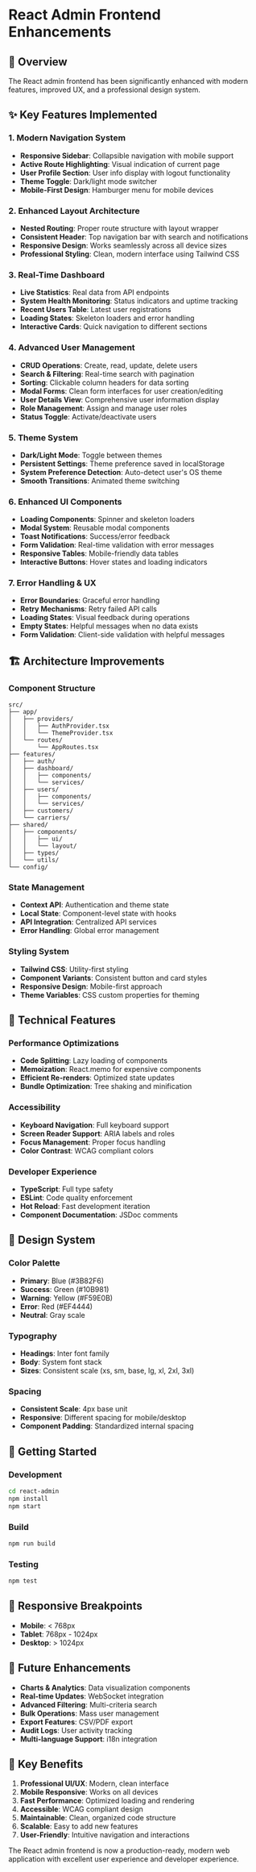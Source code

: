 # React Admin Frontend Enhancements

## 🚀 Overview
The React admin frontend has been significantly enhanced with modern features, improved UX, and a professional design system.

## ✨ Key Features Implemented

### 1. **Modern Navigation System**
- **Responsive Sidebar**: Collapsible navigation with mobile support
- **Active Route Highlighting**: Visual indication of current page
- **User Profile Section**: User info display with logout functionality
- **Theme Toggle**: Dark/light mode switcher
- **Mobile-First Design**: Hamburger menu for mobile devices

### 2. **Enhanced Layout Architecture**
- **Nested Routing**: Proper route structure with layout wrapper
- **Consistent Header**: Top navigation bar with search and notifications
- **Responsive Design**: Works seamlessly across all device sizes
- **Professional Styling**: Clean, modern interface using Tailwind CSS

### 3. **Real-Time Dashboard**
- **Live Statistics**: Real data from API endpoints
- **System Health Monitoring**: Status indicators and uptime tracking
- **Recent Users Table**: Latest user registrations
- **Loading States**: Skeleton loaders and error handling
- **Interactive Cards**: Quick navigation to different sections

### 4. **Advanced User Management**
- **CRUD Operations**: Create, read, update, delete users
- **Search & Filtering**: Real-time search with pagination
- **Sorting**: Clickable column headers for data sorting
- **Modal Forms**: Clean form interfaces for user creation/editing
- **User Details View**: Comprehensive user information display
- **Role Management**: Assign and manage user roles
- **Status Toggle**: Activate/deactivate users

### 5. **Theme System**
- **Dark/Light Mode**: Toggle between themes
- **Persistent Settings**: Theme preference saved in localStorage
- **System Preference Detection**: Auto-detect user's OS theme
- **Smooth Transitions**: Animated theme switching

### 6. **Enhanced UI Components**
- **Loading Components**: Spinner and skeleton loaders
- **Modal System**: Reusable modal components
- **Toast Notifications**: Success/error feedback
- **Form Validation**: Real-time validation with error messages
- **Responsive Tables**: Mobile-friendly data tables
- **Interactive Buttons**: Hover states and loading indicators

### 7. **Error Handling & UX**
- **Error Boundaries**: Graceful error handling
- **Retry Mechanisms**: Retry failed API calls
- **Loading States**: Visual feedback during operations
- **Empty States**: Helpful messages when no data exists
- **Form Validation**: Client-side validation with helpful messages

## 🏗️ Architecture Improvements

### **Component Structure**
```
src/
├── app/
│   ├── providers/
│   │   ├── AuthProvider.tsx
│   │   └── ThemeProvider.tsx
│   └── routes/
│       └── AppRoutes.tsx
├── features/
│   ├── auth/
│   ├── dashboard/
│   │   ├── components/
│   │   └── services/
│   ├── users/
│   │   ├── components/
│   │   └── services/
│   ├── customers/
│   └── carriers/
├── shared/
│   ├── components/
│   │   ├── ui/
│   │   └── layout/
│   ├── types/
│   └── utils/
└── config/
```

### **State Management**
- **Context API**: Authentication and theme state
- **Local State**: Component-level state with hooks
- **API Integration**: Centralized API services
- **Error Handling**: Global error management

### **Styling System**
- **Tailwind CSS**: Utility-first styling
- **Component Variants**: Consistent button and card styles
- **Responsive Design**: Mobile-first approach
- **Theme Variables**: CSS custom properties for theming

## 🔧 Technical Features

### **Performance Optimizations**
- **Code Splitting**: Lazy loading of components
- **Memoization**: React.memo for expensive components
- **Efficient Re-renders**: Optimized state updates
- **Bundle Optimization**: Tree shaking and minification

### **Accessibility**
- **Keyboard Navigation**: Full keyboard support
- **Screen Reader Support**: ARIA labels and roles
- **Focus Management**: Proper focus handling
- **Color Contrast**: WCAG compliant colors

### **Developer Experience**
- **TypeScript**: Full type safety
- **ESLint**: Code quality enforcement
- **Hot Reload**: Fast development iteration
- **Component Documentation**: JSDoc comments

## 🎨 Design System

### **Color Palette**
- **Primary**: Blue (#3B82F6)
- **Success**: Green (#10B981)
- **Warning**: Yellow (#F59E0B)
- **Error**: Red (#EF4444)
- **Neutral**: Gray scale

### **Typography**
- **Headings**: Inter font family
- **Body**: System font stack
- **Sizes**: Consistent scale (xs, sm, base, lg, xl, 2xl, 3xl)

### **Spacing**
- **Consistent Scale**: 4px base unit
- **Responsive**: Different spacing for mobile/desktop
- **Component Padding**: Standardized internal spacing

## 🚀 Getting Started

### **Development**
```bash
cd react-admin
npm install
npm start
```

### **Build**
```bash
npm run build
```

### **Testing**
```bash
npm test
```

## 📱 Responsive Breakpoints
- **Mobile**: < 768px
- **Tablet**: 768px - 1024px
- **Desktop**: > 1024px

## 🔮 Future Enhancements
- **Charts & Analytics**: Data visualization components
- **Real-time Updates**: WebSocket integration
- **Advanced Filtering**: Multi-criteria search
- **Bulk Operations**: Mass user management
- **Export Features**: CSV/PDF export
- **Audit Logs**: User activity tracking
- **Multi-language Support**: i18n integration

## 🎯 Key Benefits
1. **Professional UI/UX**: Modern, clean interface
2. **Mobile Responsive**: Works on all devices
3. **Fast Performance**: Optimized loading and rendering
4. **Accessible**: WCAG compliant design
5. **Maintainable**: Clean, organized code structure
6. **Scalable**: Easy to add new features
7. **User-Friendly**: Intuitive navigation and interactions

The React admin frontend is now a production-ready, modern web application with excellent user experience and developer experience.



